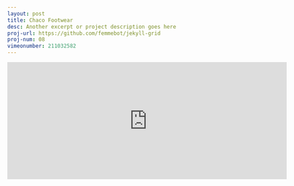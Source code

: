 ```yaml
---
layout: post
title: Chaco Footwear
desc: Another excerpt or project description goes here
proj-url: https://github.com/femmebot/jekyll-grid
proj-num: 08
vimeonumber: 211032582
---
```


<iframe src="https://player.vimeo.com/video/134468068" width="640" height="269" frameborder="0" webkitallowfullscreen mozallowfullscreen allowfullscreen></iframe>
